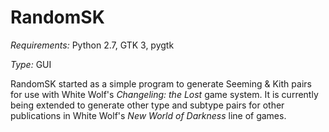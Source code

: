 # RandomSK

*Requirements:* Python 2.7, GTK 3, pygtk

*Type:* GUI

RandomSK started as a simple program to generate Seeming & Kith pairs for use with White Wolf's *Changeling: the Lost* game system. It is currently being extended to generate other type and subtype pairs for other publications in White Wolf's *New World of Darkness* line of games.
